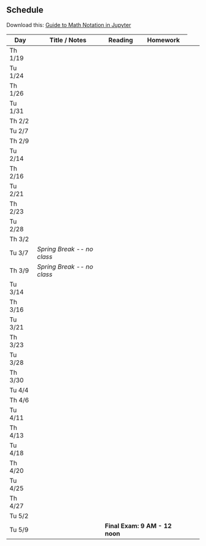 ## Schedule

Download this: [Guide to Math Notation in Jupyter](examples/MathNotationGuide.ipynb)


| Day     | Title / Notes                                                      | Reading               | Homework                                   |
|---------|--------------------------------------------------------------------|-----------------------|--------------------------------------------|
| Th 1/19 |                                                                    |                       |                                            |
| Tu 1/24 |                                                                    |                       |                                            |
| Th 1/26 |                                                                    |                       |                                            |
| Tu 1/31 |                                                                    |                       |                                            |
| Th 2/2  |                                                                    |                       |                                            |
| Tu 2/7  |                                                                    |                       |                                            |
| Th 2/9  |                                                                    |                       |                                            |
| Tu 2/14 |                                                                    |                       |                                            |
| Th 2/16 |                                                                    |                       |                                            |
| Tu 2/21 |                                                                    |                       |                                            |
| Th 2/23 |                                                                    |                       |                                            |
| Tu 2/28 |                                                                    |                       |                                            |
| Th 3/2  |                                                                    |                       |                                            |
| Tu 3/7  | *Spring Break -- no class* | | |
| Th 3/9  | *Spring Break -- no class* | | |
| Tu 3/14 |                                                                    |                       |                                            |
| Th 3/16 |                                                                    |                       |                                            |
| Tu 3/21 |                                                                    |                       |                                            |
| Th 3/23 |                                                                    |                       |                                            |
| Tu 3/28 |                                                                    |                       |                                            |
| Th 3/30 |                                                                    |                       |                                            |
| Tu 4/4  |                                                                    |                       |                                            |
| Th 4/6  |                                                                    |                       |                                            |
| Tu 4/11 |                                                                    |                       |                                            |
| Th 4/13 |                                                                    |                       |                                            |
| Tu 4/18 |                                                                    |                       |                                            |
| Th 4/20 |                                                                    |                       |                                            |
| Tu 4/25 |                                                                    |                       |                                            |
| Th 4/27 |                                                                    |                       |                                            |
| Tu 5/2  |                                                                    |                       |                                            |
| Tu 5/9  | <td colspan=3> **Final Exam: 9 AM - 12 noon** |
